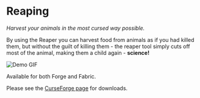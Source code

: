 # Reaping

_Harvest your animals in the most cursed way possible._

By using the Reaper you can harvest food from animals as if you had killed them, but without the guilt of killing them -
the reaper tool simply cuts off most of the animal, making them a child again - **science!**

![Demo GIF](demo.gif)

Available for both Forge and Fabric.

Please see the [CurseForge page](https://www.curseforge.com/minecraft/mc-mods/reaping) for downloads.
